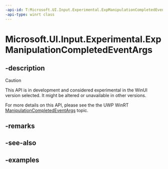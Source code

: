 ```yaml
---
-api-id: T:Microsoft.UI.Input.Experimental.ExpManipulationCompletedEventArgs
-api-type: winrt class
---
```


# Microsoft.UI.Input.Experimental.ExpManipulationCompletedEventArgs

<!--
public sealed class ExpManipulationCompletedEventArgs
-->

## -description

> [!CAUTION]
> This API is in development and considered experimental in the WinUI version selected. It might be altered or unavailable in other versions.

For more details on this API, please see the the UWP WinRT [ManipulationCompletedEventArgs](/uwp/api/windows.ui.input.manipulationcompletedeventargs) topic.

## -remarks

## -see-also

## -examples
